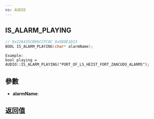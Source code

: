 ```yaml
---
ns: AUDIO
---
```

## IS_ALARM_PLAYING

```c
// 0x226435CB96CCFC8C 0x9D8E1D23
BOOL IS_ALARM_PLAYING(char* alarmName);
```

```
Example:  
bool playing = AUDIO::IS_ALARM_PLAYING("PORT_OF_LS_HEIST_FORT_ZANCUDO_ALARMS");  
```

## 參數
* **alarmName**: 

## 返回值
